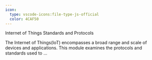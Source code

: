 ```yaml
---
icon:
  type: vscode-icons:file-type-js-official
  color: 4CAF50
---
```

Internet of Things Standards and Protocols

The Internet of Things(IoT) encompasses a broad range and scale of devices and applications. This module examines the protocols and standards used to  ... 
